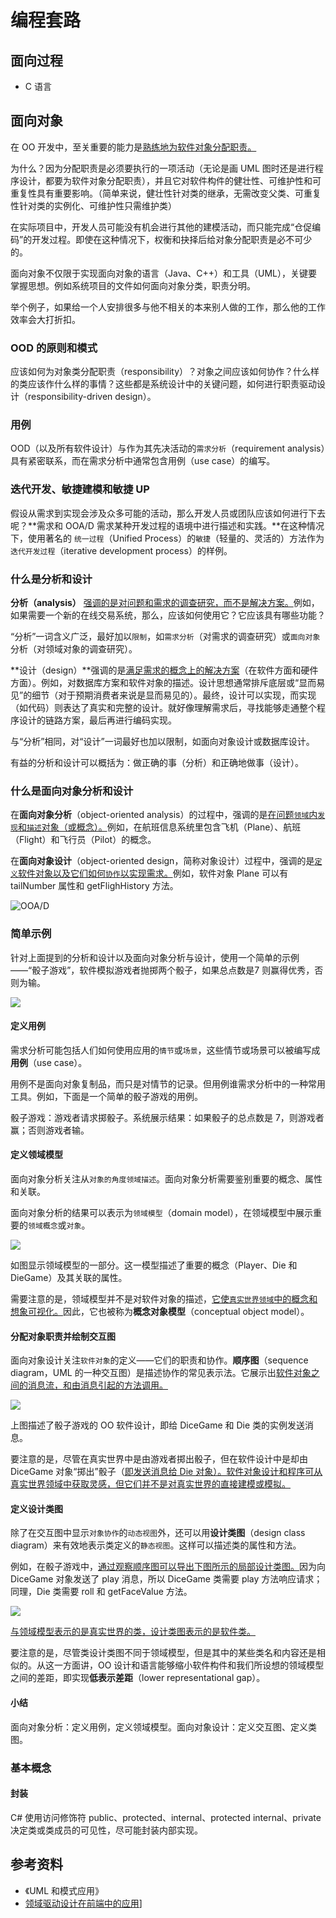 # 编程套路

## 面向过程

- C 语言

## 面向对象

在 OO 开发中，至关重要的能力是<u>熟练地为软件对象分配职责。</u>

为什么？因为分配职责是必须要执行的一项活动（无论是画 UML 图时还是进行程序设计，都要为软件对象分配职责），并且它对软件构件的健壮性、可维护性和可重复性具有重要影响。（简单来说，健壮性针对类的继承，无需改变父类、可重复性针对类的实例化、可维护性只需维护类）

在实际项目中，开发人员可能没有机会进行其他的建模活动，而只能完成“仓促编码”的开发过程。即使在这种情况下，权衡和抉择后给对象分配职责是必不可少的。

面向对象不仅限于实现面向对象的语言（Java、C++）和工具（UML），关键要掌握思想。例如系统项目的文件如何面向对象分类，职责分明。

举个例子，如果给一个人安排很多与他不相关的本来别人做的工作，那么他的工作效率会大打折扣。

### OOD 的原则和模式

应该如何为对象类分配职责（responsibility）？对象之间应该如何协作？什么样的类应该作什么样的事情？这些都是系统设计中的关键问题，如何进行职责驱动设计（responsibility-driven design）。

### 用例

OOD（以及所有软件设计）与作为其先决活动的`需求分析`（requirement analysis）具有紧密联系，而在需求分析中通常包含用例（use case）的编写。

### 迭代开发、敏捷建模和敏捷 UP

假设从需求到实现会涉及众多可能的活动，那么开发人员或团队应该如何进行下去呢？**需求和 OOA/D 需求某种开发过程的语境中进行描述和实践。**在这种情况下，使用著名的 `统一过程`（Unified Process）的`敏捷`（轻量的、灵活的）方法作为`迭代开发过程`（iterative development process）的样例。

### 什么是分析和设计

**分析（analysis）** <u>强调的是对问题和需求的调查研究，而不是解决方案。</u>例如，如果需要一个新的在线交易系统，那么，应该如何使用它？它应该具有哪些功能？

“分析”一词含义广泛，最好加以`限制`，如`需求分析`（对需求的调查研究）或`面向对象`分析（对领域对象的调查研究）。

**设计（design）**强调的是<u>满足需求的概念上的解决方案</u>（在软件方面和硬件方面）。例如，对数据库方案和软件对象的描述。设计思想通常排斥底层或“显而易见”的细节（对于预期消费者来说是显而易见的）。最终，设计可以实现，而实现（如代码）则表达了真实和完整的设计。就好像理解需求后，寻找能够走通整个程序设计的链路方案，最后再进行编码实现。

与“分析”相同，对“设计”一词最好也加以限制，如面向对象设计或数据库设计。

有益的分析和设计可以概括为：做正确的事（分析）和正确地做事（设计）。

### 什么是面向对象分析和设计

在**面向对象分析**（object-oriented analysis）的过程中，强调的是<u>在问题`领域`内`发现`和`描述`对象（或概念）。</u>例如，在航班信息系统里包含飞机（Plane）、航班（Flight）和飞行员（Pilot）的概念。

在**面向对象设计**（object-oriented design，简称对象设计）过程中，强调的是<u>`定义`软件对象以及它们如何`协作`以实现需求。</u>例如，软件对象 Plane 可以有 tailNumber 属性和 getFlighHistory 方法。

![OOA/D](../.vuepress/public/images/2020-06-22-11-09-07-ood-01.png)

### 简单示例

针对上面提到的分析和设计以及面向对象分析与设计，使用一个简单的示例——“骰子游戏”，软件模拟游戏者抛掷两个骰子，如果总点数是7 则赢得优秀，否则为输。

![](../.vuepress/public/images/2020-06-22-12-44-32-OOA/D-02.png)

#### 定义用例

需求分析可能包括人们如何使用应用的`情节`或`场景`，这些情节或场景可以被编写成**用例**（use case）。

用例不是面向对象复制品，而只是对情节的记录。但用例谁需求分析中的一种常用工具。例如，下面是一个简单的骰子游戏的用例。

骰子游戏：游戏者请求掷骰子。系统展示结果：如果骰子的总点数是 7，则游戏者赢；否则游戏者输。

#### 定义领域模型

面向对象分析关注从`对象的角度领域描述`。面向对象分析需要鉴别重要的概念、属性和关联。

面向对象分析的结果可以表示为`领域模型`（domain model），在领域模型中展示重要的`领域概念`或`对象`。

![](../.vuepress/public/images/2020-06-22-13-40-45-domain-model.png)

如图显示领域模型的一部分。这一模型描述了重要的概念（Player、Die 和 DieGame）及其关联的属性。

需要注意的是，领域模型并不是对软件对象的描述，<u>它使`真实世界领域`中的概念和想象可视化。</u>因此，它也被称为**概念对象模型**（conceptual object model）。

#### 分配对象职责并绘制交互图

面向对象设计关注`软件对象`的定义——它们的职责和协作。**顺序图**（sequence diagram，UML 的一种交互图）是描述协作的常见表示法。它展示出<u>软件对象之间的消息流，和由消息引起的方法调用。</u>

![](../.vuepress/public/images/2020-06-22-13-53-16-sequence.png)

上图描述了骰子游戏的 OO 软件设计，即给 DiceGame 和 Die 类的实例发送消息。

要注意的是，尽管在真实世界中是由游戏者掷出骰子，但在软件设计中是却由 DiceGame 对象“掷出”骰子（<u>即发送消息给 Die 对象）。软件对象设计和程序可从真实世界领域中获取灵感，但它们并不是对真实世界的直接建模或模拟。</u>

#### 定义设计类图

除了在交互图中显示`对象协作`的`动态视图`外，还可以用**设计类图**（design class diagram）来有效地表示类定义的`静态视图`。这样可以描述类的属性和方法。

例如，在骰子游戏中，<u>通过观察顺序图可以导出下图所示的局部设计类图。</u>因为向 DiceGame 对象发送了 play 消息，所以 DiceGame 类需要 play 方法响应请求；同理，Die 类需要 roll 和 getFaceValue 方法。

![](../.vuepress/public/images/2020-06-22-14-07-25-class-diagram.png)

<u>与领域模型表示的是真实世界的类，设计类图表示的是软件类。</u>

要注意的是，尽管类设计类图不同于领域模型，但是其中的某些类名和内容还是相似的。从这一方面讲，OO 设计和语言能够缩小软件构件和我们所设想的领域模型之间的差距，即实现**低表示差距**（lower representational gap）。

#### 小结

面向对象分析：定义用例，定义领域模型。面向对象设计：定义交互图、定义类图。
<!-- 扩展练习，利用 UML 写一个轮播 -->

### 基本概念

#### 封装

C# 使用访问修饰符 public、protected、internal、protected internal、private 决定类或类成员的可见性，尽可能封装内部实现。

## 参考资料

- 《UML 和模式应用》
- [领域驱动设计在前端中的应用](https://mp.weixin.qq.com/s/pROCXZNZ7RKeYDlDUJng_Q)]